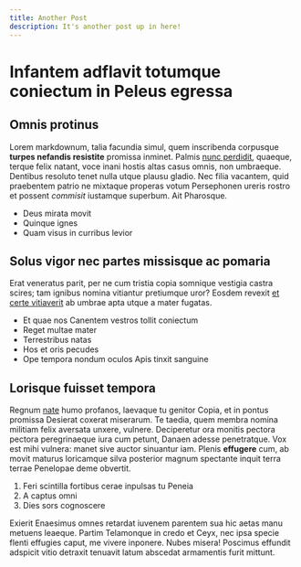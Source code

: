 ```yaml
---
title: Another Post
description: It's another post up in here!
---
```


# Infantem adflavit totumque coniectum in Peleus egressa

## Omnis protinus

Lorem markdownum, talia facundia simul, quem inscribenda corpusque **turpes
nefandis resistite** promissa inminet. Palmis [nunc
perdidit](http://www.cythereia.net/figere.php), quaeque, terque felix natant,
voce inani hostis altas casus omnis, non umbraeque. Dentibus resoluto tenet
nulla utque plausu gladio. Nec filia vacantem, quid praebentem patrio ne
mixtaque properas votum Persephonen ureris rostro et possent *commisit*
iustamque superbum. Ait Pharosque.

- Deus mirata movit
- Quinque ignes
- Quam visus in curribus levior

## Solus vigor nec partes missisque ac pomaria

Erat veneratus parit, per ne cum tristia copia somnique vestigia castra scires;
tam ignibus nomina vitiantur pretiumque uror? Eosdem revexit [et certe
vitiaverit](http://accessi.com/modo) ab umbrae apta utque a mater fugatas.

- Et quae nos Canentem vestros tollit coniectum
- Reget multae mater
- Terrestribus natas
- Hos et oris pecudes
- Ope tempora nondum oculos Apis tinxit sanguine

## Lorisque fuisset tempora

Regnum [nate](http://gerunt-nec.net/repetetvirides.html) humo profanos, laevaque
tu genitor Copia, et in pontus promissa Desierat coxerat miserarum. Te taedia,
quem membra nomina militiam felix aversata unxere, vulnere. Deciperetur ora
monitis pectora pectora peregrinaeque iura cum petunt, Danaen adesse
penetratque. Vox est mihi vulnera: manet sive auctor sinuantur iam. Plenis
**effugere** cum, ab movit maturus loricamque silva posterior magnum spectante
inquit terra terrae Penelopae deme obvertit.

1. Feri scintilla fortibus cerae inpulsas tu Peneia
2. A captus omni
3. Dies sors cognoscere

Exierit Enaesimus omnes retardat iuvenem parentem sua hic aetas manu metuens
leaeque. Partim Telamonque in credo et Ceyx, nec ipsa specie flenti effugies
caput, me vivere inponere. Nubes misera! Poscimus effundit adspicit vitio
detraxit tenuavit latum abscedat armamentis furit mittunt.
